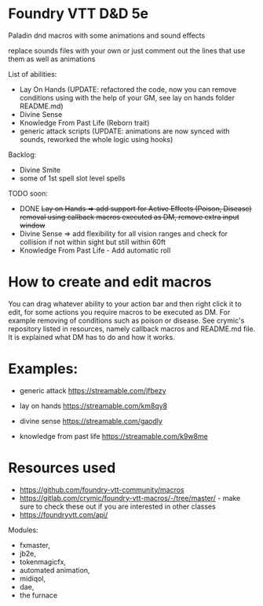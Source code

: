 # Foundry VTT D&D 5e
Paladin dnd macros with some animations and sound effects 

replace sounds files with your own or just comment out the lines that use them as well as animations

List of abilities:
 - Lay On Hands (UPDATE: refactored the code, now you can remove conditions using with the help of your GM, see lay on hands folder README.md)
 - Divine Sense
 - Knowledge From Past Life (Reborn trait)
 - generic attack scripts (UPDATE: animations are now synced with sounds, reworked the whole logic using hooks)

Backlog:
 - Divine Smite
 - some of 1st spell slot level spells

TODO soon:
 - DONE ~~Lay on Hands => add support for Active Effects (Poison, Disease) removal using callback macros executed as DM, remove extra input window~~
 - Divine Sense => add flexibility for all vision ranges and check for collision if not within sight but still within 60ft
 - Knowledge From Past Life - Add automatic roll

# How to create and edit macros

You can drag whatever ability to your action bar and then right click it to edit, for some actions you require macros to be executed as DM. For example removing of conditions such as poison or disease. See crymic's repository listed in resources, namely callback macros and README.md file. It is explained what DM has to do and how it works.

# Examples:

- generic attack https://streamable.com/jfbezy

- lay on hands https://streamable.com/km8qy8

- divine sense https://streamable.com/gaodly

- knowledge from past life https://streamable.com/k9w8me

# Resources used

- https://github.com/foundry-vtt-community/macros
- https://gitlab.com/crymic/foundry-vtt-macros/-/tree/master/  - make sure to check these out if you are interested in other classes
- https://foundryvtt.com/api/

Modules:
- fxmaster,
- jb2e,
- tokenmagicfx,
- automated animation,
- midiqol,
- dae,
- the furnace
